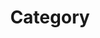 ---
title : "Category"
layout: categories
permalink : /categories/
author_profile : true
sidebar_main : true
---